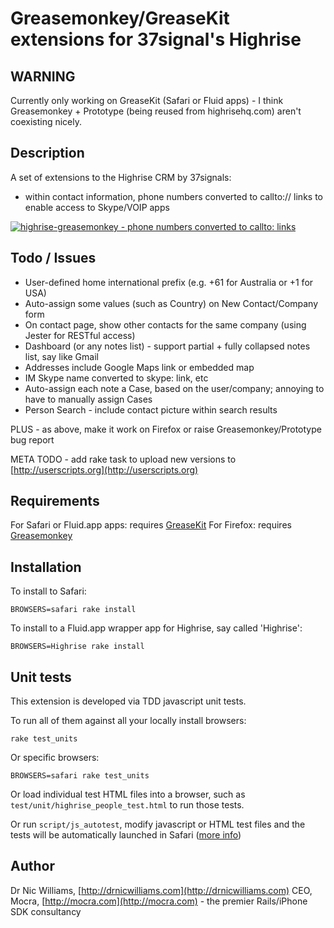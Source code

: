 # Greasemonkey/GreaseKit extensions for 37signal's Highrise

## WARNING

Currently only working on GreaseKit (Safari or Fluid apps) - I think Greasemonkey + Prototype (being reused from highrisehq.com) aren't coexisting nicely.

## Description

A set of extensions to the Highrise CRM by 37signals:

* within contact information, phone numbers converted to callto:// links to enable access to Skype/VOIP apps

<a href="http://skitch.com/drnic/wep3/highrise-greasemonkey-phone-numbers-converted-to-callto-links"><img src="http://img.skitch.com/20080826-1e34ar1x8xmsfe4rh45g39dqiy.jpg" alt="highrise-greasemonkey - phone numbers converted to callto: links" /></a>

## Todo / Issues

* User-defined home international prefix (e.g. +61 for Australia or +1 for USA)
* Auto-assign some values (such as Country) on New Contact/Company form
* On contact page, show other contacts for the same company (using Jester for RESTful access)
* Dashboard (or any notes list) - support partial + fully collapsed notes list, say like Gmail
* Addresses include Google Maps link or embedded map
* IM Skype name converted to skype: link, etc
* Auto-assign each note a Case, based on the user/company; annoying to have to manually assign Cases
* Person Search - include contact picture within search results

PLUS - as above, make it work on Firefox or raise Greasemonkey/Prototype bug report

META TODO - add rake task to upload new versions to [http://userscripts.org](http://userscripts.org)

## Requirements

For Safari or Fluid.app apps: requires [GreaseKit](http://8-p.info/greasekit/)
For Firefox: requires [Greasemonkey](https://addons.mozilla.org/en-US/firefox/addon/748)

## Installation

To install to Safari:

    BROWSERS=safari rake install

To install to a Fluid.app wrapper app for Highrise, say called 'Highrise':

    BROWSERS=Highrise rake install

## Unit tests

This extension is developed via TDD javascript unit tests. 

To run all of them against all your locally install browsers:

    rake test_units

Or specific browsers:

    BROWSERS=safari rake test_units

Or load individual test HTML files into a browser, such as `test/unit/highrise_people_test.html` to run those tests.

Or run `script/js_autotest`, modify javascript or HTML test files and the tests will be automatically launched in Safari ([more info](http://drnicwilliams.com/2008/01/04/autotesting-javascript-in-rails/))

## Author

Dr Nic Williams, [http://drnicwilliams.com](http://drnicwilliams.com)
CEO, Mocra, [http://mocra.com](http://mocra.com) - the premier Rails/iPhone SDK consultancy